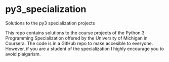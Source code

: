 # py3_specialization
Solutions to the py3 specialization projects

This repo contains solutions to the course projects of the Python 3 Programming Specialization offered by the University of Michigan in Coursera. The code is in a GitHub repo to make accesible to everyone. However, if you are a student of the specialization I highly encourage you to avoid plaigarism.
